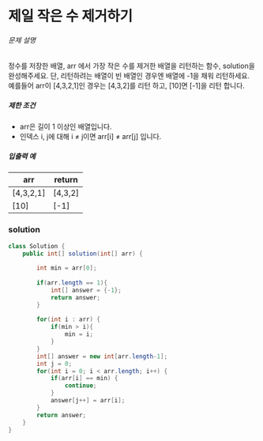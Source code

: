 # 제일 작은 수 제거하기

###### 문제 설명

정수를 저장한 배열, arr 에서 가장 작은 수를 제거한 배열을 리턴하는 함수, solution을 완성해주세요. 단, 리턴하려는 배열이 빈 배열인 경우엔 배열에 -1을 채워 리턴하세요. 예를들어 arr이 [4,3,2,1]인 경우는 [4,3,2]를 리턴 하고, [10]면 [-1]을 리턴 합니다.

##### 제한 조건

- arr은 길이 1 이상인 배열입니다.
- 인덱스 i, j에 대해 i ≠ j이면 arr[i] ≠ arr[j] 입니다.

##### 입출력 예

| arr       | return  |
| --------- | ------- |
| [4,3,2,1] | [4,3,2] |
| [10]      | [-1]    |



### solution

```java
class Solution {
    public int[] solution(int[] arr) {
        
        int min = arr[0];
        
        if(arr.length == 1){
            int[] answer = {-1};
            return answer;
        }
        
        for(int i : arr) {
            if(min > i){
                min = i;
            }
        }
        int[] answer = new int[arr.length-1];
        int j = 0;
        for(int i = 0; i < arr.length; i++) {
            if(arr[i] == min) {
                continue;
            }
            answer[j++] = arr[i];
        }
        return answer;
    }
}
```

